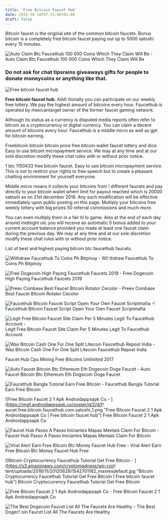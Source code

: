 ```yaml
---
title: 'Free Bitcoin Faucet Hub'
date: 2019-10-18T07:21:00+01:00
draft: false
---
```


Bitcoin faucet is the original site of the common bitcoin faucets. Bonus bitcoin is a completely free bitcoin faucet paying out up to 5000 satoshi every 15 minutes.

![Auto Claim Btc Faucethub 100 000 Coins Which They Claim Will Be - ](http://webproducer.at/img/c456cdf334fb56b90280a4e6af902b4a.png "Auto Claim Btc Faucethub 100 000 Coins Which They Claim Will Be | Free bitcoin faucet hub") Auto Claim Btc Faucethub 100 000 Coins Which They Claim Will Be

### Do not ask for chat tipsrains giveaways gifts for people to donate moneycoins or anything like that.

![Free bitcoin faucet hub](https://1.bp.blogspot.com/-TISctyNloqg/Wl2x3OVmBbI/AAAAAAAAAR8/SU3IKYm0KOsvDhQKzYyNbOYkwwRKbbxMACLcBGAs/s1600/Easy-Way-To-Earn-Bitcoin-And-Other-Crypto-Currency-In-One-Place.JPG "Free bitcoin faucet hub")

**Free bitcoin faucet hub**. Add! itionally you can participate on our weekly free lottery. We pay the highest amount of bitcoins every hour. Faucethub is operated by mexicantarget owner of the former faucet gaming network.

Although its status as a currency is disputed media reports often refer to bitcoin as a cryptocurrency or digital currency. You can claim a decent amount of bitcoins every hour. Faucethub is a middle micro as well as gpt for bitcoin earning.

Freebitcoin bitcoin bitcoin price free bitcoin wallet faucet lottery and dice. Easy to use bitcoin micropayment service. We may at any time and at our sole discretion modify these chat rules with or without prior notice.

1 btc 1150433 free bitcoin faucet. Easy to use bitcoin micropayment service. This is not to restrict your rights to free speech but to create a pleasant chatting environment for yourself everyone.

Middle micro means it collects your bitcoins from ! different faucets and pay directly to your bitcoin wallet when! limit for payout reached which is 20000 satoshi as on 21st december 2016. Any such modification will be effective immediately upon public posting on this page. Multiply your bitcoins free weekly lottery with big prizes 50 referral commissions and much more.

You can even multiply them in a fair hi lo game. Also at the end of each day around midnight utc you will receive an automatic 5 bonus added to your current account balance provided you made at least one faucet claim during the previous day. We may at any time and at our sole discretion modify these chat rules with or without prior notice.

List of best and highest paying bitcoin btc faucethub faucets.

![Withdraw Faucethub To Coins Ph Bitpinoy - ](http://bitpinoy.weebly.com/uploads/2/5/3/5/25352716/screenshot-5_orig.png "Withdraw Faucethub To Coins Ph Bitpinoy | Free bitcoin faucet hub") Wi! thdraw Faucethub To Coins Ph Bitpinoy

![Free Dogecoin High Paying Faucethub Faucets 2019 - ](https://2.bp.blogspot.com/-6SCuTLHenMU/XHpYUrP1njI/AAAAAAAAQYk/GbPyqYZ-WhAs9Fvwf3oPA2WZLAxWMD2GACLcBGAs/w680/DesiBTC%2BDogecoin%2BFaucethub%2BFaucets%2B2019.png "Free Dogecoin High Paying Faucethub Faucets 2019 | Free bitcoin faucet hub") Free Dogecoin High Paying Faucethub Faucets 2019

![Preev Coinbase Best Faucet Bitcoin Rotator Cecolor - ](http://blog.btcpeek.com/wp-content/uploads/2019/02/1549138226_maxresdefault.jpg "Preev Coinbase Best Faucet Bitcoin Rotator Cecolor | Free bitcoin faucet hub") Preev Coinbase Best Faucet Bitcoin Rotator Cecolor

![Faucethub Bitcoin Faucet Script Open Your Own Faucet Scriptmafia -!    ](https://s31.postimg.org/3qrkoiiq3/QIP_Shot_Screen_015.png "Faucethub Bitcoin Faucet Script Open Your Own Faucet Scriptma!   fia | Free bitcoin faucet hub") Faucethub Bitcoin Faucet Script Open Your Own Faucet Scriptmafia

![Legit Free Bitcoin Faucet Site Claim Per 5 Minutes Legit To Faucethub Account - ](https://v-s.mobi/cITYLDjUMm9K5N9esBfv_q9uTXAJw1-gqUOyf7dpUUlD46GeHpl72L0phSxbxfJm/HQ.jpg "Legit Free Bitcoin Faucet Site Claim Per 5 Minutes Legit To Faucethub Account | Free bitcoin faucet hub") Legit Free Bitcoin Faucet Site Claim Per 5 Minutes Legit To Faucethub Account

![Was Bitcoin Cash One For One Split Litecoin Faucethub Repost India - ](https://3.bp.blogspot.com/-euunaaFiW0o/WgDurn42b-I/AAAAAAAACFk/RP5fN4IymNAyhLbgrRYO9csaZ6iCT3vQgCLcBGAs/s1600/2.PNG "Was Bitcoin Cash One For One Split Litecoin Faucethub Repost India | Free bitcoin faucet hub") Was Bitcoin Cash One For One Split Litecoin Faucethub Repost India

Faucet Hub Cpu Mining Free Bitcoins Unlimited 2017

![Auto Faucet Bitcoin Btc Ethereum Eth Dogecoin Doge Faucet - ](https://autofaucet.org/images/logo.svg "Auto Faucet Bitcoin Btc Ethereum Eth Dogecoin Doge Faucet | Free bitcoin faucet hub") Auto Faucet Bitcoin Btc Ethereum Eth Dogecoin Doge Faucet

![Faucethub Bangla Tutorial Earn Free Bitcoin - ](http://how-to-make-all.com/uploads/thumbs/1a6b7fd12-1.jpg "Faucethub Bangla Tutorial Earn Free Bitcoin | Free bitcoin faucet hub") Faucethub Bangla Tutorial Earn Free Bitcoin

![Free Bitcoin Faucet 2 1 Apk Androidappsapk Co - ](https://imgf.androidappsapk.co/poster/d/2/d/f!   aucet.free.bitcoin.faucethub.com.satoshi_1.png "Free Bitcoin Faucet 2 1 Apk Androidappsapk Co | Free bitcoin faucet hub") Free Bitcoin Faucet 2 1 Apk Androidappsapk Co

![Faucet Hub Passo A Passo Iniciantes Mapas Mentais Claim For Bitcoin - ](https://i.ytimg.com/vi/d8HYLThWIfk/maxresdefault.jpg "Faucet Hub Passo A Passo Iniciantes Mapas Mentais Claim For Bitcoin | Free bitcoin faucet hub") Faucet Hub Passo A Passo Iniciantes Mapas Mentais Claim For Bitcoin

![Viral Alert Earn Free Bitcoin Btc Money Faucet Hub Free - ](https://i.pinimg.com/originals/95/c8/16/95c81667cd1a30f7b95485d09f77c51d.jpg "Viral Alert Earn Free Bitcoin Btc Money Faucet Hub Free | Free bitcoin faucet hub") Viral Alert Earn Free Bitcoin Btc Money Faucet Hub Free

![Bitcoin Cryptocurrency Faucethub Tutorial Get Free Bitcoin - ](https://s3.amazonaws.com/cryptomadness/wp-con!   tent/uploads/2018/11/20120629/1542701182_maxresdefault.jpg "Bitcoin Cryptocurrency Faucethub Tutorial Get Free Bitcoin | Free bitcoin faucet hub") Bitcoin Cryptocurrency Faucethub Tutorial Get Free Bitcoin

![Free Bitcoin Faucet 2 1 Apk Androidappsapk Co - ](https://img6.androidappsapk.co/poster/d/2/d/faucet.free.bitcoin.faucethub.com.satoshi_2.png "Free Bitcoin Faucet 2 1 Apk Androidappsapk Co | Free bitcoin faucet hub") Free Bitcoin Faucet 2 1 Apk Androidappsapk Co

![The Best Dogecoin Faucet List All The Faucets Are Healthy - ](https://earningcrypto.info/wp-content/uploads/2018/07/screenshot-faucethub.io-2018.07.28-10-18-08.png "The Best Dogecoin Faucet List All The Faucets Are Healthy | Free bitcoin faucet hub") The Best Dogec! oin Faucet List All The Faucets Are Healthy